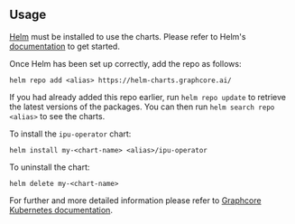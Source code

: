 ## Usage

[Helm](https://helm.sh) must be installed to use the charts.  Please refer to
Helm's [documentation](https://helm.sh/docs) to get started.

Once Helm has been set up correctly, add the repo as follows:

    helm repo add <alias> https://helm-charts.graphcore.ai/

If you had already added this repo earlier, run `helm repo update` to retrieve
the latest versions of the packages.  You can then run `helm search repo <alias>` to 
see the charts.

To install the `ipu-operator` chart:

    helm install my-<chart-name> <alias>/ipu-operator

To uninstall the chart:

    helm delete my-<chart-name>

For further and more detailed information please refer to [Graphcore Kubernetes documentation](https://docs.graphcore.ai/projects/kubernetes-user-guide/en/latest/index.html).
